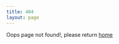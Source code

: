 ```yaml
---
title: 404
layout: page
---
```


Oops page not found!, please return [home]({{site.baseurl}}/)
